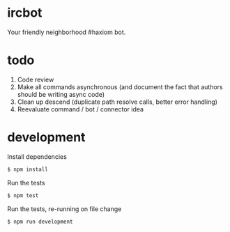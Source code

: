 ircbot
======

Your friendly neighborhood #haxiom bot.

# todo
1. Code review
2. Make all commands asynchronous (and document the fact that authors should be writing async code)
3. Clean up descend (duplicate path resolve calls, better error handling)
4. Reevaluate command / bot / connector idea

# development

Install dependencies

```bash
$ npm install
```

Run the tests

```bash
$ npm test
```

Run the tests, re-running on file change

```bash
$ npm run development
```

